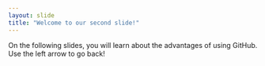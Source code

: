 ```yaml
---
layout: slide
title: "Welcome to our second slide!"
---
```

On the following slides, you will learn about the advantages of using GitHub.
Use the left arrow to go back!